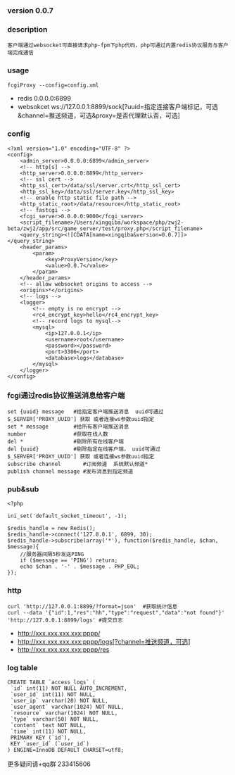 
### version 0.0.7

### description
```
客户端通过websocket可直接请求php-fpm下php代码，php可通过内置redis协议服务与客户端完成通信
```

### usage
```
fcgiProxy --config=config.xml
```
* redis      0.0.0.0:6899
* websokcet  ws://127.0.0.1:8899/sock[?uuid=指定连接客户端标记，可选&channel=推送频道，可选&proxy=是否代理默认否，可选]

### config
```
<?xml version="1.0" encoding="UTF-8" ?>
<config>
	<admin_server>0.0.0.0:6899</admin_server>
	<!-- http[s] -->
	<http_server>0.0.0.0:8899</http_server>
	<!-- ssl cert -->
	<http_ssl_cert>/data/ssl/server.crt</http_ssl_cert>
	<http_ssl_key>/data/ssl/server.key</http_ssl_key>
	<!-- enable http static file path -->
	<http_static_root>/data/resource</http_static_root>
	<!-- fastcgi -->
	<fcgi_server>0.0.0.0:9000</fcgi_server>
	<script_filename>/Users/xingqiba/workspace/php/zwj2-beta/zwj2/app/src/game_server/test/proxy.php</script_filename>
	<query_string><![CDATA[name=xingqiba&version=0.0.7]]></query_string>
	<header_params>
		<param>
			<key>ProxyVersion</key>
			<value>0.0.7</value>
		</param>
	</header_params>
	<!-- allow websocket origins to access -->
	<origins>*</origins>
	<!-- logs -->
	<logger>
		<!-- empty is no encrypt -->
		<rc4_encrypt_key>hello</rc4_encrypt_key>
		<!-- record logs to mysql-->
		<mysql>
			<ip>127.0.0.1</ip>
			<username>root</username>
			<password></password>
			<port>3306</port>
			<database>logs</database>
		</mysql>
	</logger>
</config>
```

### fcgi通过redis协议推送消息给客户端
```
set {uuid} message   #给指定客户端推送消息  uuid可通过$_SERVER['PROXY_UUID'] 获取 或者连接ws参数uuid指定
set * message        #给所有客户端推送消息
number               #获取在线人数
del *                #剔除所有在线客户端
del {uuid}           #剔除指定在线客户端， uuid可通过$_SERVER['PROXY_UUID'] 获取 或者连接ws参数uuid指定
subscribe channel       #订阅频道  系统默认频道*
publish channel message #发布消息到指定频道
```

### pub&sub
```
<?php

ini_set('default_socket_timeout', -1);

$redis_handle = new Redis();
$redis_handle->connect('127.0.0.1', 6899, 30);
$redis_handle->subscribe(array('*'), function($redis_handle, $chan, $message){
	//服务器间隔5秒发送PING
	if ($message == 'PING') return; 
	echo $chan . '-' . $message . PHP_EOL;
});
```

### http
```
curl 'http://127.0.0.1:8899/?format=json'  #获取统计信息
curl --data '{"id":1,"res":"hh","type":"request","data":"not found"}' 'http://127.0.0.1:8899/logs' #提交日志
```
* http://xxx.xxx.xxx.xxx:pppp/
* http://xxx.xxx.xxx.xxx:pppp/logs[?channel=推送频道，可选]
* http://xxx.xxx.xxx.xxx:pppp/res

### log table
```
CREATE TABLE `access_logs` (
 `id` int(11) NOT NULL AUTO_INCREMENT,
 `user_id` int(11) NOT NULL,
 `user_ip` varchar(20) NOT NULL,
 `user_agent` varchar(1024) NOT NULL,
 `resource` varchar(1024) NOT NULL,
 `type` varchar(50) NOT NULL,
 `content` text NOT NULL,
 `time` int(11) NOT NULL,
 PRIMARY KEY (`id`),
 KEY `user_id` (`user_id`)
) ENGINE=InnoDB DEFAULT CHARSET=utf8;
```

更多疑问请+qq群 233415606
